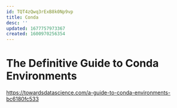 ```yaml
---
id: TQT4zQwq3rExB8k0Np9vp
title: Conda
desc: ''
updated: 1677757973367
created: 1600970256354
---
```



# The Definitive Guide to Conda Environments


https://towardsdatascience.com/a-guide-to-conda-environments-bc6180fc533
